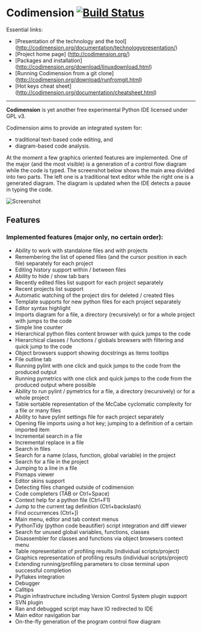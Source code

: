 # Codimension [![Build Status](https://travis-ci.org/SergeySatskiy/codimension.svg?branch=master)](https://travis-ci.org/SergeySatskiy/codimension)

Essential links:
* [Presentation of the technology and the tool] (http://codimension.org/documentation/technologypresentation/)
* [Project home page] (http://codimension.org/)
* [Packages and installation] (http://codimension.org/download/linuxdownload.html)
* [Running Codimension from a git clone] (http://codimension.org/download/runfromgit.html)
* [Hot keys cheat sheet] (http://codimension.org/documentation/cheatsheet.html)

---

**Codimension** is yet another free experimental Python IDE licensed under GPL v3.

Codimension aims to provide an integrated system for:
 * traditional text-based code editing, and
 * diagram-based code analysis.

At the moment a few graphics oriented features are implemented. One of the major (and the most visible) is a generation of a control flow diagram while the code is typed. The screenshot below shows the main area divided into two parts. The left one is a traditional text editor while the right one is a generated diagram. The diagram is updated when the IDE detects a pause in typing the code.

![Screenshot](http://satsky.spb.ru/codimension/screenshots/00-upcomingCommonView.png "Screenshot")


## Features

### Implemented features (major only, no certain order):

  * Ability to work with standalone files and with projects
  * Remembering the list of opened files (and the cursor position in each file) separately for each project
  * Editing history support within / between files
  * Ability to hide / show tab bars
  * Recently edited files list support for each project separately
  * Recent projects list support
  * Automatic watching of the project dirs for deleted / created files
  * Template supports for new python files for each project separately
  * Editor syntax highlight
  * Imports diagram for a file, a directory (recursively) or for a whole project with jumps to the code
  * Simple line counter
  * Hierarchical python files content browser with quick jumps to the code
  * Hierarchical classes / functions / globals browsers with filtering and quick jump to the code
  * Object browsers support showing docstrings as items tooltips
  * File outline tab
  * Running pylint with one click and quick jumps to the code from the produced output
  * Running pymetrics with one click and quick jumps to the code from the produced output where possible
  * Ability to run pylint / pymetrics for a file, a directory (recursively) or for a whole project
  * Table sortable representation of the McCabe cyclomatic complexity for a file or many files
  * Ability to have pylint settings file for each project separately
  * Opening file imports using a hot key; jumping to a definition of a certain imported item
  * Incremental search in a file
  * Incremental replace in a file
  * Search in files
  * Search for a name (class, function, global variable) in the project
  * Search for a file in the project
  * Jumping to a line in a file
  * Pixmaps viewer
  * Editor skins support
  * Detecting files changed outside of codimension
  * Code completers (TAB or Ctrl+Space)
  * Context help for a python file (Ctrl+F1)
  * Jump to the current tag definition (Ctrl+backslash)
  * Find occurrences (Ctrl+])
  * Main menu, editor and tab context menus
  * PythonTidy (python code beautifier) script integration and diff viewer
  * Search for unused global variables, functions, classes
  * Disassembler for classes and functions via object browsers context menu
  * Table representation of profiling results (individual scripts/project)
  * Graphics representation of profiling results (individual scripts/project)
  * Extending running/profiling parameters to close terminal upon successful completion
  * Pyflakes integration
  * Debugger
  * Calltips
  * Plugin infrastructure including Version Control System plugin support
  * SVN plugin
  * Ran and debugged script may have IO redirected to IDE
  * Main editor navigation bar
  * On-the-fly generation of the program control flow diagram
